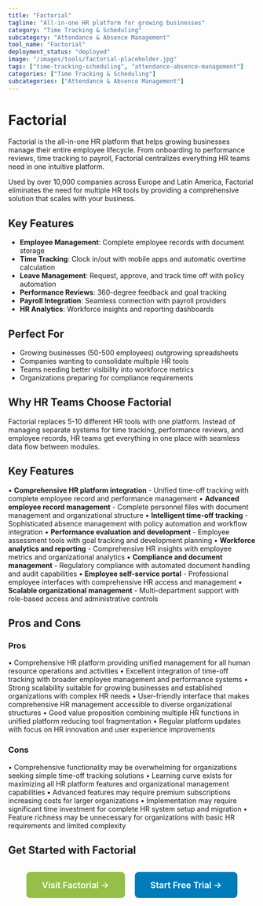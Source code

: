 ```yaml
---
title: "Factorial"
tagline: "All-in-one HR platform for growing businesses"
category: "Time Tracking & Scheduling"
subcategory: "Attendance & Absence Management"
tool_name: "Factorial"
deployment_status: "deployed"
image: "/images/tools/factorial-placeholder.jpg"
tags: ["time-tracking-scheduling", "attendance-absence-management"]
categories: ["Time Tracking & Scheduling"]
subcategories: ["Attendance & Absence Management"]
---
```


# Factorial

Factorial is the all-in-one HR platform that helps growing businesses manage their entire employee lifecycle. From onboarding to performance reviews, time tracking to payroll, Factorial centralizes everything HR teams need in one intuitive platform.

Used by over 10,000 companies across Europe and Latin America, Factorial eliminates the need for multiple HR tools by providing a comprehensive solution that scales with your business.

## Key Features
- **Employee Management**: Complete employee records with document storage
- **Time Tracking**: Clock in/out with mobile apps and automatic overtime calculation
- **Leave Management**: Request, approve, and track time off with policy automation
- **Performance Reviews**: 360-degree feedback and goal tracking
- **Payroll Integration**: Seamless connection with payroll providers
- **HR Analytics**: Workforce insights and reporting dashboards

## Perfect For
- Growing businesses (50-500 employees) outgrowing spreadsheets
- Companies wanting to consolidate multiple HR tools
- Teams needing better visibility into workforce metrics
- Organizations preparing for compliance requirements

## Why HR Teams Choose Factorial
Factorial replaces 5-10 different HR tools with one platform. Instead of managing separate systems for time tracking, performance reviews, and employee records, HR teams get everything in one place with seamless data flow between modules.

## Key Features

• **Comprehensive HR platform integration** - Unified time-off tracking with complete employee record and performance management
• **Advanced employee record management** - Complete personnel files with document management and organizational structure
• **Intelligent time-off tracking** - Sophisticated absence management with policy automation and workflow integration
• **Performance evaluation and development** - Employee assessment tools with goal tracking and development planning
• **Workforce analytics and reporting** - Comprehensive HR insights with employee metrics and organizational analytics
• **Compliance and document management** - Regulatory compliance with automated document handling and audit capabilities
• **Employee self-service portal** - Professional employee interfaces with comprehensive HR access and management
• **Scalable organizational management** - Multi-department support with role-based access and administrative controls

## Pros and Cons

### Pros
• Comprehensive HR platform providing unified management for all human resource operations and activities
• Excellent integration of time-off tracking with broader employee management and performance systems
• Strong scalability suitable for growing businesses and established organizations with complex HR needs
• User-friendly interface that makes comprehensive HR management accessible to diverse organizational structures
• Good value proposition combining multiple HR functions in unified platform reducing tool fragmentation
• Regular platform updates with focus on HR innovation and user experience improvements

### Cons
• Comprehensive functionality may be overwhelming for organizations seeking simple time-off tracking solutions
• Learning curve exists for maximizing all HR platform features and organizational management capabilities
• Advanced features may require premium subscriptions increasing costs for larger organizations
• Implementation may require significant time investment for complete HR system setup and migration
• Feature richness may be unnecessary for organizations with basic HR requirements and limited complexity

## Get Started with Factorial

<div style="text-align: center; margin: 2rem 0;">
  <a href="https://factorialhr.com" target="_blank" rel="noopener noreferrer" style="display: inline-block; background: #96BF47; color: white; padding: 1rem 2rem; text-decoration: none; border-radius: 8px; font-weight: 600; font-size: 1.1rem; margin-right: 1rem;">Visit Factorial →</a>
  <a href="https://factorialhr.com/free-trial" target="_blank" rel="noopener noreferrer" style="display: inline-block; background: #007cba; color: white; padding: 1rem 2rem; text-decoration: none; border-radius: 8px; font-weight: 600; font-size: 1.1rem;">Start Free Trial →</a>
</div>